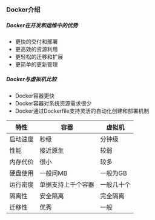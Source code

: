 ### Docker介绍

##### Docker在开发和运维中的优势
- 更快的交付和部署
- 更高效的资源利用
- 更轻松的迁移和扩展
- 更简单的更新管理

##### Docker与虚拟机比较
- Docker容器更快
- Docker容器对系统资源需求很少
- Docker通过Dockerfile支持灵活的自动化创建和部署机制

特性|容器|虚拟机
--|--|--
启动速度|秒级|分钟级
性能|接近原生|较弱
内存代价|很小|较多
硬盘使用|一般问MB|一般为GB
运行密度|单据支持上千个容器|一般几十个
隔离性|安全隔离|完全隔离
迁移性|优秀|一般